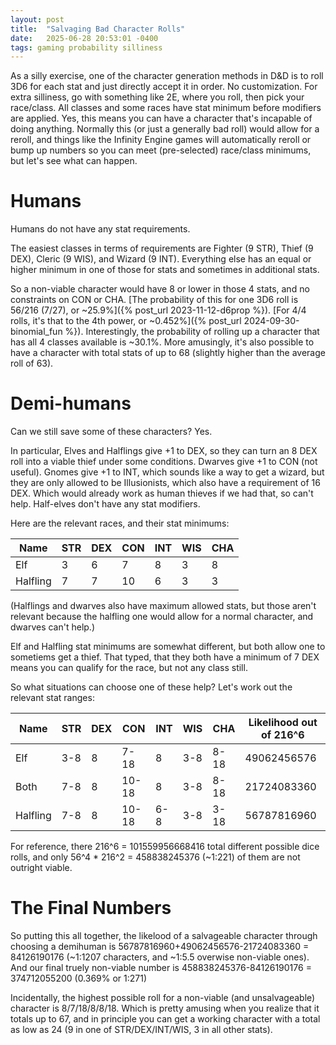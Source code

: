 ```yaml
---
layout: post
title:  "Salvaging Bad Character Rolls"
date:   2025-06-28 20:53:01 -0400
tags: gaming probability silliness
---
```

As a silly exercise, one of the character generation methods in D&D is to roll 3D6 for each stat and just directly accept it in order. No customization. For extra silliness, go with something like 2E, where you roll, then pick your race/class. All classes and some races have stat minimum before modifiers are applied. Yes, this means you can have a character that's incapable of doing anything. Normally this (or just a generally bad roll) would allow for a reroll, and things like the Infinity Engine games will automatically reroll or bump up numbers so you can meet (pre-selected) race/class minimums, but let's see what can happen.

# Humans
Humans do not have any stat requirements.

The easiest classes in terms of requirements are Fighter (9 STR), Thief (9 DEX), Cleric (9 WIS), and Wizard (9 INT). Everything else has an equal or higher minimum in one of those for stats and sometimes in additional stats. 

So a non-viable character would have 8 or lower in those 4 stats, and no constraints on CON or CHA. [The probability of this for one 3D6 roll is 56/216 (7/27), or ~25.9%]({% post_url 2023-11-12-d6prop %}). [For 4/4 rolls, it's that to the 4th power, or ~0.452%]({% post_url 2024-09-30-binomial_fun %}). Interestingly, the probability of rolling up a character that has all 4 classes available is ~30.1%. More amusingly, it's also possible to have a character with total stats of up to 68 (slightly higher than the average roll of 63).

# Demi-humans
Can we still save some of these characters? Yes.

In particular, Elves and Halflings give +1 to DEX, so they can turn an 8 DEX roll into a viable thief under some conditions. Dwarves give +1 to CON (not useful). Gnomes give +1 to INT, which sounds like a way to get a wizard, but they are only allowed to be Illusionists, which also have a requirement of 16 DEX. Which would already work as human thieves if we had that, so can't help. Half-elves don't have any stat modifiers.

Here are the relevant races, and their stat minimums:

|Name|STR|DEX|CON|INT|WIS|CHA|
|-|-|-|-|-|-|-|
|Elf|3|6|7|8|3|8|
|Halfling|7|7|10|6|3|3|

(Halflings and dwarves also have maximum allowed stats, but those aren't relevant because the halfling one would allow for a normal character, and dwarves can't help.)

Elf and Halfling stat minimums are somewhat different, but both allow one to sometiems get a thief. That typed, that they both have a minimum of 7 DEX means you can qualify for the race, but not any class still.

So what situations can choose one of these help? Let's work out the relevant stat ranges:

|Name|STR|DEX|CON|INT|WIS|CHA|Likelihood out of 216^6|
|-|-|-|-|-|-|-|-|
|Elf|3-8|8|7-18|8|3-8|8-18|49062456576|
|Both|7-8|8|10-18|8|3-8|8-18|21724083360|
|Halfling|7-8|8|10-18|6-8|3-8|3-18|56787816960|

For reference, there 216^6 = 101559956668416 total different possible dice rolls, and only 56^4 * 216^2 = 458838245376 (~1:221) of them are not outright viable. 

# The Final Numbers

So putting this all together, the likelood of a salvageable character through choosing a demihuman is 56787816960+49062456576-21724083360 = 84126190176 (~1:1207 characters, and ~1:5.5 overwise non-viable ones). And our final truely non-viable number is 458838245376-84126190176 = 374712055200 (0.369% or 1:271)

Incidentally, the highest possible roll for a non-viable (and unsalvageable) character is 8/7/18/8/8/18. Which is pretty amusing when you realize that it totals up to 67, and in principle you can get a working character with a total as low as 24 (9 in one of STR/DEX/INT/WIS, 3 in all other stats).
